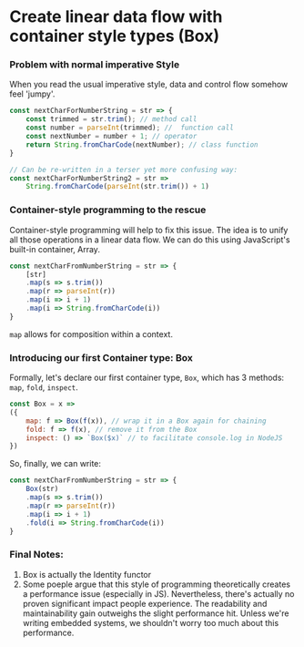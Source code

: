 # Create linear data flow with container style types (Box)

### Problem with normal imperative Style
When you read the usual imperative style, data and control flow somehow feel 'jumpy'.  
```javascript
const nextCharForNumberString = str => {
    const trimmed = str.trim(); // method call
    const number = parseInt(trimmed); //  function call
    const nextNumber = number + 1; // operator
    return String.fromCharCode(nextNumber); // class function
}

// Can be re-written in a terser yet more confusing way: 
const nextCharForNumberString2 = str => 
    String.fromCharCode(parseInt(str.trim()) + 1)

```

### Container-style programming to the rescue
Container-style programming will help to fix this issue. The idea is to unify all those operations in a linear data flow. We can do this using JavaScript's built-in container, Array. 

```javascript
const nextCharFromNumberString = str => {
    [str]
    .map(s => s.trim())
    .map(r => parseInt(r))
    .map(i => i + 1)
    .map(i => String.fromCharCode(i))
}
```
`map` allows for composition within a context.  

### Introducing our first Container type: Box
Formally, let's declare our first container type, `Box`, which has 3 methods: `map`, `fold`, `inspect`.   

```javascript
const Box = x => 
({
    map: f => Box(f(x)), // wrap it in a Box again for chaining
    fold: f => f(x), // remove it from the Box
    inspect: () => `Box($x)` // to facilitate console.log in NodeJS
})
```

So, finally, we can write: 

```javascript
const nextCharFromNumberString = str => {
    Box(str)
    .map(s => s.trim())
    .map(r => parseInt(r))
    .map(i => i + 1)
    .fold(i => String.fromCharCode(i))
}
```

### Final Notes:
1. Box is actually the Identity functor
2. Some poeple argue that this style of programming theoretically creates a performance issue (especially in JS). Nevertheless, there's actually no proven significant impact people experience. The readability and maintainability gain outweighs the slight performance hit. Unless we're writing embedded systems, we shouldn't worry too much about this performance. 
